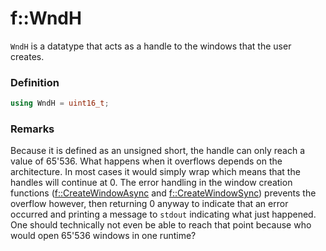 # f::WndH
`WndH` is a datatype that acts as a handle to the windows that the user creates.

### Definition
```C++
using WndH = uint16_t;
```

### Remarks
Because it is defined as an unsigned short, the handle can only reach a value of 65'536. What happens when it overflows
depends on the architecture. In most cases it would simply wrap which means that the handles will continue at 0. The
error handling in the window creation functions ([f::CreateWindowAsync](CreateWindowAsync_func) and 
[f::CreateWindowSync](CreateWindowSync_func.md)) prevents the overflow however, then returning 0 anyway to indicate that
an error occurred and printing a message to `stdout` indicating what just happened. One should technically not even be 
able to reach that point because who would open 65'536 windows in one runtime?
